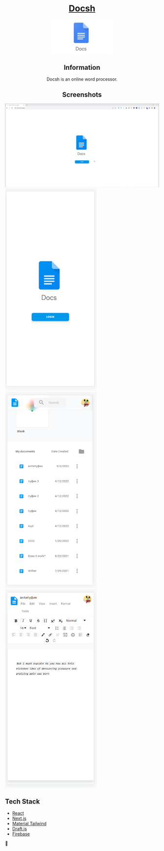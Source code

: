 <div align="center">
	<h1><a href="https://docsh.vercel.app/">Docsh</a></h1>
	<img src="public/images/docs.png" alt="Logo" width="200"/>

<h2>Information</h1>

Docsh is an online word processor.

	
<h2>Screenshots</h2>

</div>

![flow](/flow.gif)
	<img src="login.png" width="300"/>
	<img src="docsh.png" width="300"/>
	<img src="document.png" width="300"/>
  
## Tech Stack

- [React](https://reactjs.org/)
- [Next.js](https://nextjs.org/)
- [Material Tailwind](https://www.material-tailwind.com/)
- [Draft.js](https://draftjs.org/)
- [Firebase](https://firebase.google.com/)

<b> 📄 </b>
